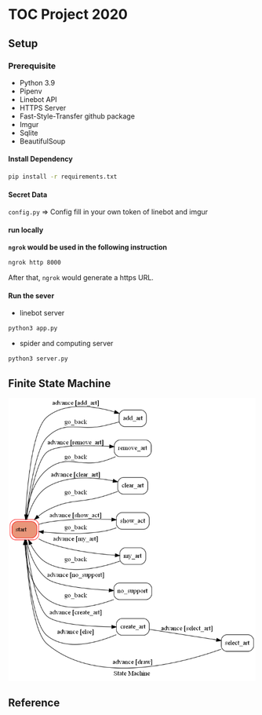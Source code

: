 # TOC Project 2020

## Setup

### Prerequisite
* Python 3.9
* Pipenv
* Linebot API
* HTTPS Server
* Fast-Style-Transfer github package
* Imgur
* Sqlite
* BeautifulSoup

#### Install Dependency
```sh
pip install -r requirements.txt
```

#### Secret Data
`config.py` => Config fill in your own token of linebot and imgur

#### run locally

**`ngrok` would be used in the following instruction**

```sh
ngrok http 8000
```

After that, `ngrok` would generate a https URL.

#### Run the sever

* linebot server
```sh
python3 app.py
```
* spider and computing server
```sh
python3 server.py
```

## Finite State Machine
![fsm](./static/fsm.png)


## Reference
